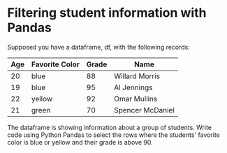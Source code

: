 # Filtering student information with Pandas

Supposed you have a dataframe, df, with the following records:

| Age | Favorite Color | Grade | Name |
|-----|----------------|-------|------|
| 20 | blue | 88 | Willard Morris |
| 19 | blue | 95 | Al Jennings |
| 22 | yellow | 92 | Omar Mullins |
| 21 | green | 70 | Spencer McDaniel |

The dataframe is showing information about a group of students. Write code using
Python Pandas to select the rows where the students' favorite color is blue or
yellow and their grade is above 90.

